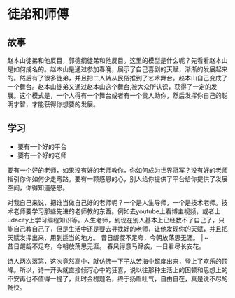 # 徒弟和师傅

## 故事

赵本山徒弟和他反目，郭德纲徒弟和他反目。这里的模型是什么呢？先看看赵本山是如何成名的。赵本山是通过参加春晚，展示了自己喜剧的天赋，渐渐的发展起来的。然后有了很多徒弟，并且把二人转从民俗推到了艺术舞台。赵本山自己变成了一个舞台。赵本山徒弟又通过赵本山这个舞台,被大众所认识，获得了一定的发展。这个模式是，一个人得有一个舞台或者有一个贵人助你，然后发挥你自己的聪明才智，才能获得你想要的发展。

## 学习
- 要有一个好的平台
- 要有一个好的老师

要有一个好的老师，如果没有好的老师教你，你如何成为世界冠军？没有好的老师指引你你如何少走弯路。要有一颗感恩的心，别人给你提供了平台给你提供了发展空间，你得知道感恩。

对我自己来说，把谁当做自己好的老师呢？一个是人生导师，一个是技术老师。技术老师要学习那些先进的老师教的东西。例如去youtube上看博主视频，或者上udacity上学习编程知识等。人生老师，到现在别人基本上已经教不了自己了，只能自己教自己了，但是生活中还是要去寻找好的老师，让他发现你的天赋，并且把天赋发挥出来，用到适当的地方。
昔日龌龊不足夸，今朝放荡思无涯。                     │~                                                         
昔日龌龊不足夸，今朝放荡思无涯。
春风得意马蹄疾，一日看尽长安花。

诗人两次落第，这次竟然高中，就仿佛一下子从苦海中超度出来，登上了欢乐的顶峰。所以，诗一开头就直接倾泻心中的狂喜，说以往那种生活上的困顿和思想上的不安再也不值得一提了，此时金榜题名，终于扬眉吐气，自由自在，真是说不尽的畅快。
